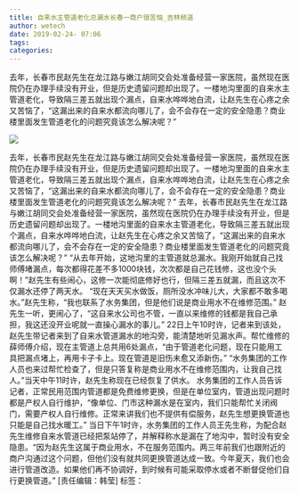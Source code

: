 ```yaml
---
title: 自来水主管道老化总漏水长春一商户很苦恼_吉林频道
author: wetech
date: 2019-02-24- 07:06
tags: 
categories: 
---
```

去年，长春市民赵先生在龙江路与嫩江胡同交会处准备经营一家医院，虽然现在医院仍在办理手续没有开业，但是历史遗留问题却出现了。一楼地沟里面的自来水主管道老化，导致隔三差五就出现个漏点，自来水哗哗地白流，让赵先生在心疼之余又苦恼了，“这漏出来的自来水都流向哪儿了，会不会存在一定的安全隐患？商业楼里面发生管道老化的问题究竟该怎么解决呢？”
<!-- more -->
                
<img align="center" border="0" src="http://p2.ifengimg.com/a/2016/0810/204c433878d5cf9size1_w16_h16.png" />
                
            
 去年，长春市民赵先生在龙江路与嫩江胡同交会处准备经营一家医院，虽然现在医院仍在办理手续没有开业，但是历史遗留问题却出现了。一楼地沟里面的自来水主管道老化，导致隔三差五就出现个漏点，自来水哗哗地白流，让赵先生在心疼之余又苦恼了，“这漏出来的自来水都流向哪儿了，会不会存在一定的安全隐患？商业楼里面发生管道老化的问题究竟该怎么解决呢？”
去年，长春市民赵先生在龙江路与嫩江胡同交会处准备经营一家医院，虽然现在医院仍在办理手续没有开业，但是历史遗留问题却出现了。一楼地沟里面的自来水主管道老化，导致隔三差五就出现个漏点，自来水哗哗地白流，让赵先生在心疼之余又苦恼了，“这漏出来的自来水都流向哪儿了，会不会存在一定的安全隐患？商业楼里面发生管道老化的问题究竟该怎么解决呢？”
“从去年开始，这地沟里的主管道就总漏水。我刚开始就自己找师傅堵漏点，每次都得花差不多1000块钱，次次都是自己花钱修，这也没个头啊！”赵先生有些闹心，这修一次能彻底修好也行，但隔三差五就漏，而且这次不仅漏水还停了两天水。
“现在天天买水做饭，厕所没水冲味儿大，大家都不敢多喝水。”赵先生称，“我也联系了水务集团，但是他们说是商业用水不在维修范围。”
赵先生一听，更闹心了，“这自来水公司也不管，一直以来维修的钱都是我自己承担，我这还没开业呢就一直操心漏水的事儿。”
22日上午10时许，记者来到该处，赵先生带记者来到了自来水管道漏水的地沟旁，能清楚地听见漏水声。帮忙维修的薛师傅介绍，现在主管道上总共用6处漏点，“由于管道老化问题，现在只能用工具把漏点堵上，再用卡子卡上。现在管道是旧伤未愈又添新伤。”
“水务集团的工作人员也来过帮忙检查了，但是只答复称是商业用水不在维修范围内，让我自己找人。”当天中午11时许，赵先生称现在已经恢复了供水。
水务集团的工作人员告诉记者，正常民用范围内管道都是免费维修更换，但是在单位室内，管道出现问题时都是产权人自行维护，“像单位、门市这种漏水是在室内，我们只能帮忙关闭阀门，需要产权人自行维修。正常来讲我们也不提供有偿服务，赵先生想更换管道也只能是自己找水暖工。”
当日下午1时许，水务集团的工作人员王先生称，为配合赵先生维修自来水管道已经把泵站停了，并解释称水是漏在了地沟中，暂时没有安全隐患。“因为赵先生这属于商业用水，不在服务范围内。两三年前我们也跟附近的商户沟通过这个问题，但他们没有就共同更换管道达成一致。今年夏天，我们也会进行管道改造。如果他们再不协调好，到时候有可能采取停水或者不断督促他们自行更换管道。”
[责任编辑：韩莹]
标签：
 
             

